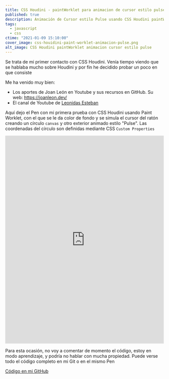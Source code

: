 ```yaml
---
title: CSS Houdini - paintWorklet para animacion de cursor estilo pulse
published: true
description: Animación de Cursor estilo Pulse usando CSS Houdini paintWorklet
tags:
  - javascript
  - css
ctime: "2021-01-09 15:10:00"
cover_image: css-houidini-paint-worklet-animacion-pulse.png
alt_image: CSS Houdini paintWorklet animacion cursor estilo pulse
---
```


Se trata de mi primer contacto con CSS Houdini. Venía tiempo viendo que se hablaba mucho sobre Houdini y por fin he decidido probar un poco en que consiste

Me ha venido muy bien:

<ul class="list-bullets">
  <li>Los aportes de Joan León en Youtube y sus recursos en GitHub. Su web: <a href="https://joanleon.dev/" target="_blank" rel="noopener">https://joanleon.dev/</a></li>
  <li>El canal de Youtube de <a href="https://www.youtube.com/c/LeonidasEsteban/search?query=houdini" target="_blank" rel="noopener">Leonidas Esteban</a></li>
</ul>

Aquí dejo el Pen con mi primera prueba con CSS Houdini usando Paint Worklet, con el que se le da color de fondo y se simula el cursor del ratón creando un círculo <code>canvas</code> y otro exterior animado estilo "Pulse". Las coordenadas del círculo son definidas mediante CSS <code>Custom Properties</code>

<iframe height="660" style="width: 100%;" scrolling="no" title="CSS Houdini paintWorklet - Button Pulse" src="https://codepen.io/ivan_albizu/embed/qBayPeR?height=543&theme-id=2608&default-tab=result" frameborder="no" loading="lazy" allowtransparency="true" allowfullscreen="true">
  See the Pen <a href='https://codepen.io/ivan_albizu/pen/qBayPeR'>CSS Houdini paintWorklet - Button Pulse</a> by Iván Albizu
  (<a href='https://codepen.io/ivan_albizu'>@ivan_albizu</a>) on <a href='https://codepen.io'>CodePen</a>.
</iframe>

Para esta ocasión, no voy a comentar de momento el código, estoy en modo aprendizaje, y podría no hablar con mucha propiedad. Puede verse todo el código completo en mi Git o en el mismo Pen

<a href="https://github.com/ivanalbizu/css-houdini-button-pulse-animation" target="_blank" rel="noopener">Código en mi GitHub</a>